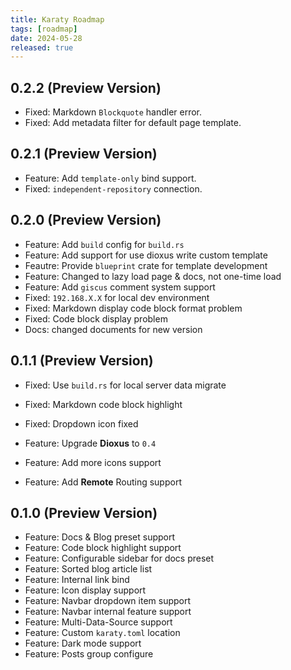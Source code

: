 ```yaml
---
title: Karaty Roadmap
tags: [roadmap]
date: 2024-05-28
released: true
---
```


## 0.2.2 (Preview Version)

- Fixed: Markdown `Blockquote` handler error.
- Fixed: Add metadata filter for default page template.

## 0.2.1 (Preview Version)

- Feature: Add `template-only` bind support.
- Fixed: `independent-repository` connection.

## 0.2.0 (Preview Version)

- Feature: Add `build` config for `build.rs`
- Feature: Add support for use dioxus write custom template
- Feautre: Provide `blueprint` crate for template development
- Feature: Changed to lazy load page & docs, not one-time load
- Feature: Add `giscus` comment system support
- Fixed: `192.168.X.X` for local dev environment
- Fixed: Markdown display code block format problem
- Fixed: Code block display problem
- Docs: changed documents for new version

## 0.1.1 (Preview Version)

- Fixed: Use `build.rs` for local server data migrate
- Fixed: Markdown code block highlight
- Fixed: Dropdown icon fixed

- Feature: Upgrade **Dioxus** to `0.4`
- Feature: Add more icons support
- Feature: Add **Remote** Routing support

## 0.1.0 (Preview Version)

- Feature: Docs & Blog preset support
- Feature: Code block highlight support
- Feature: Configurable sidebar for docs preset
- Feature: Sorted blog article list
- Feature: Internal link bind
- Feature: Icon display support
- Feature: Navbar dropdown item support
- Feature: Navbar internal feature support
- Feature: Multi-Data-Source support
- Feature: Custom `karaty.toml` location
- Feature: Dark mode support
- Feature: Posts group configure
